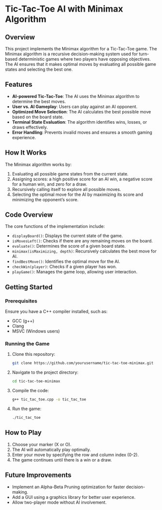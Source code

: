 # Tic-Tac-Toe AI with Minimax Algorithm

## Overview
This project implements the Minimax algorithm for a Tic-Tac-Toe game. The Minimax algorithm is a recursive decision-making system used for turn-based deterministic games where two players have opposing objectives. The AI ensures that it makes optimal moves by evaluating all possible game states and selecting the best one.

## Features
- **AI-powered Tic-Tac-Toe**: The AI uses the Minimax algorithm to determine the best moves.
- **User vs. AI Gameplay**: Users can play against an AI opponent.
- **Optimized Move Selection**: The AI calculates the best possible move based on the board state.
- **Terminal State Evaluation**: The algorithm identifies wins, losses, or draws effectively.
- **Error Handling**: Prevents invalid moves and ensures a smooth gaming experience.

## How It Works
The Minimax algorithm works by:
1. Evaluating all possible game states from the current state.
2. Assigning scores: a high positive score for an AI win, a negative score for a human win, and zero for a draw.
3. Recursively calling itself to explore all possible moves.
4. Selecting the optimal move for the AI by maximizing its score and minimizing the opponent’s score.

## Code Overview
The core functions of the implementation include:
- `displayBoard()`: Displays the current state of the game.
- `isMovesLeft()`: Checks if there are any remaining moves on the board.
- `evaluate()`: Determines the score of a given board state.
- `minimax(isMaximizing, depth)`: Recursively calculates the best move for AI.
- `findBestMove()`: Identifies the optimal move for the AI.
- `checkWin(player)`: Checks if a given player has won.
- `playGame()`: Manages the game loop, allowing user interaction.

## Getting Started
### Prerequisites
Ensure you have a C++ compiler installed, such as:
- GCC (g++)
- Clang
- MSVC (Windows users)

### Running the Game
1. Clone this repository:
   ```sh
   git clone https://github.com/yourusername/tic-tac-toe-minimax.git
   ```
2. Navigate to the project directory:
   ```sh
   cd tic-tac-toe-minimax
   ```
3. Compile the code:
   ```sh
   g++ tic_tac_toe.cpp -o tic_tac_toe
   ```
4. Run the game:
   ```sh
   ./tic_tac_toe
   ```

## How to Play
1. Choose your marker (X or O).
2. The AI will automatically play optimally.
3. Enter your move by specifying the row and column index (0-2).
4. The game continues until there is a win or a draw.

## Future Improvements
- Implement an Alpha-Beta Pruning optimization for faster decision-making.
- Add a GUI using a graphics library for better user experience.
- Allow two-player mode without AI involvement.
